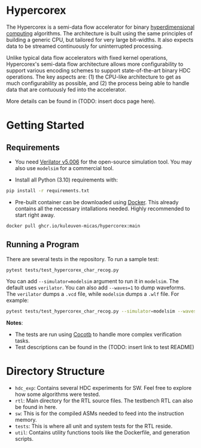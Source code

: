 # Hypercorex

The Hypercorex is a semi-data flow accelerator for binary [hyperdimensional computing](https://www.hd-computing.com/home) algorithms. The architecture is built using the same principles of building a generic CPU, but tailored for very large bit-widths. It also expects data to be streamed continuously for uninterrupted processing.

Unlike typical data flow accelerators with fixed kernel operations, Hypercorex's semi-data flow architecture allows more configurability to support various encoding schemes to support state-of-the-art binary HDC operations. The key aspects are: (1) the CPU-like architecture to get as much configurability as possible, and (2) the process being able to handle data that are contuously fed into the accelerator.

More details can be found in (TODO: insert docs page here).

# Getting Started

## Requirements

- You need [Verilator v5.006](https://verilator.org/guide/latest/install.html) for the open-source simulation tool. You may also use `modelsim` for a commercial tool.

- Install all Python (3.10) requirements with:

```bash
pip install -r requirements.txt
```

- Pre-built container can be downloaded using [Docker](https://docs.docker.com/engine/install/). This already contains all the necessary intallations needed. Highly recommended to start right away.

```bash
docker pull ghcr.io/kuleuven-micas/hypercorex:main
```

## Running a Program

There are several tests in the repository. To run a sample test:

```bash
pytest tests/test_hypercorex_char_recog.py
```

You can add `--simulator=modelsim` argument to run it in `modelsim`. The default uses `verilator`. You can also add `--waves=1` to dump waveforms. The `verilator` dumps a `.vcd` file, while `modelsim` dumps a `.wlf` file. For example:

```bash
pytest tests/test_hypercorex_char_recog.py --simulator=modelsim --waves=1
```

**Notes**:
- The tests are run using [Cocotb](https://www.cocotb.org/) to handle more complex verification tasks.
- Test descriptions can be found in the (TODO: insert link to test README)

# Directory Structure
- `hdc_exp`: Contains several HDC experiments for SW. Feel free to explore how some algorithms were tested.
- `rtl`: Main directory for the RTL source files. The testbench RTL can also be found in here.
- `sw`: This is for the compiled ASMs needed to feed into the instruction memory.
- `tests`: This is where all unit and system tests for the RTL reside.
- `util`: Contains utility functions tools like the Dockerfile, and generation scripts.